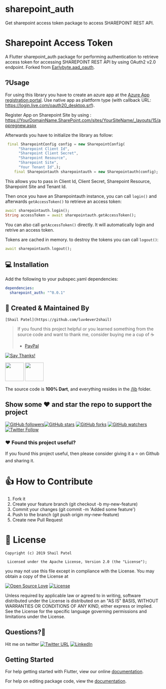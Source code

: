 # sharepoint_auth

Get sharepoint access token package to access SHAREPOINT REST API.


# Sharepoint Access Token

A Flutter sharepoint_auth package for performing authentication to retrieve access token for accessing SHAREPOINT REST API by using OAuth2 v2.0 endpoint. Forked from [Earlybyte.aad_oauth](https://github.com/Earlybyte/aad_oauth).

## ❔Usage

For using this library you have to create an azure app at the [Azure App registration portal](https://apps.dev.microsoft.com/). Use native app as plattform type (with callback URL: https://login.live.com/oauth20_desktop.srf).

Register App on Sharepoint Site by using : https://YourDomainName.SharePoint.com/sites/YourSiteName/_layouts/15/appregnew.aspx

Afterwards you have to initialize the library as follow:

```dart
 final SharepointConfig config = new SharepointConfig(
      "Sharepoint Client Id",
      "Sharepoint Client Secret",
      "Sharepoint Resource",
      "Sharepoint Site",
      "Your Tenant Id",);
    final Sharepointauth sharepointauth = new Sharepointauth(config);
```

This allows you to pass in Client Id, Client Secret, Sharepoint Resource, Sharepoint Site and Tenant Id.

Then once you have an Sharepointauth instance, you can call `login()` and afterwards `getAccessToken()` to retrieve an access token:

```dart
await sharepointauth.login();
String accessToken = await sharepointauth.getAccessToken();
```

You can also call `getAccessToken()` directly. It will automatically login and retrive an access token.

Tokens are cached in memory. to destroy the tokens you can call `logout()`:

```dart
await sharepointauth.logout();
```

## 💻 Installation

Add the following to your pubspec.yaml dependencies:

```yaml
dependencies:
  sharepoint_auth: "^0.0.1"
```


## 👨 Created & Maintained By

```
[Shail Patel](https://github.com/luv4ever2shail)
```
> If you found this project helpful or you learned something from the source code and want to thank me, consider buying me a cup of :coffee:
>
> - [PayPal](https://www.paypal.me/luv4ever2shail/)

[![Say Thanks!](https://img.shields.io/badge/Say%20Thanks-!-1EAEDB.svg)](https://saythanks.io/to/luv4ever2shail)


<a href="https://twitter.com/luv4ever2shail"><img src="https://user-images.githubusercontent.com/35039342/55471524-8e24cb00-5627-11e9-9389-58f3d4419153.png" width="60"></a>
<a href="https://www.linkedin.com/in/shailkumarpatel/"><img src="https://user-images.githubusercontent.com/35039342/55471530-94b34280-5627-11e9-8c0e-6fe86a8406d6.png" width="60"></a>

The source code is **100% Dart**, and everything resides in the [/lib](https://github.com/luv4ever2shail/sharepoint_auth/tree/master/lib) folder.

## Show some :heart: and star the repo to support the project

 [![GitHub followers](https://img.shields.io/github/followers/luv4ever2shail.svg?style=social&label=Follow)](https://github.com/luv4ever2shail)[![GitHub stars](https://img.shields.io/github/stars/luv4ever2shail/sharepoint_auth.svg?style=social&label=Star)](https://github.com/luv4ever2shail/sharepoint_auth) [![GitHub forks](https://img.shields.io/github/forks/luv4ever2shail/sharepoint_auth.svg?style=social&label=Fork)](https://github.com/luv4ever2shail/sharepoint_auth/fork) [![GitHub watchers](https://img.shields.io/github/watchers/luv4ever2shail/sharepoint_auth.svg?style=social&label=Watch)](https://github.com/luv4ever2shail/sharepoint_auth) 
 [![Twitter Follow](https://img.shields.io/twitter/follow/luv4ever2shail.svg?style=social)](https://twitter.com/luv4ever2shail)

### :heart: Found this project useful?

If you found this project useful, then please consider giving it a :star: on Github and sharing it.

# 👍 How to Contribute

1. Fork it
2. Create your feature branch (git checkout -b my-new-feature)
3. Commit your changes (git commit -m 'Added some feature')
4. Push to the branch (git push origin my-new-feature)
5. Create new Pull Request

# 📃 License

    Copyright (c) 2019 Shail Patel

     Licensed under the Apache License, Version 2.0 (the "License");
   you may not use this file except in compliance with the License.
   You may obtain a copy of the License at

  [![Open Source Love](https://badges.frapsoft.com/os/v1/open-source.svg?v=102)](https://opensource.org/licenses/Apache-2.0) [![License](https://img.shields.io/badge/license-Apache%202.0-blue.svg)](https://github.com/luv4ever2shail/sharepoint_auth/blob/master/LICENSE)

   Unless required by applicable law or agreed to in writing, software
   distributed under the License is distributed on an "AS IS" BASIS,
   WITHOUT WARRANTIES OR CONDITIONS OF ANY KIND, either express or implied.
   See the License for the specific language governing permissions and
   limitations under the License.


## Questions?🤔

Hit me on twitter [![Twitter URL](https://img.shields.io/twitter/follow/luv4ever2shail.svg?style=social)](https://twitter.com/luv4ever2shail)
[![LinkedIn](https://img.shields.io/badge/LinkedIn-ShailPatel-blue.svg)](https://www.linkedin.com/in/shailkumarpatel/)

## Getting Started

For help getting started with Flutter, view our online [documentation](https://flutter.dev/).

For help on editing package code, view the [documentation](https://flutter.dev/developing-packages/).

